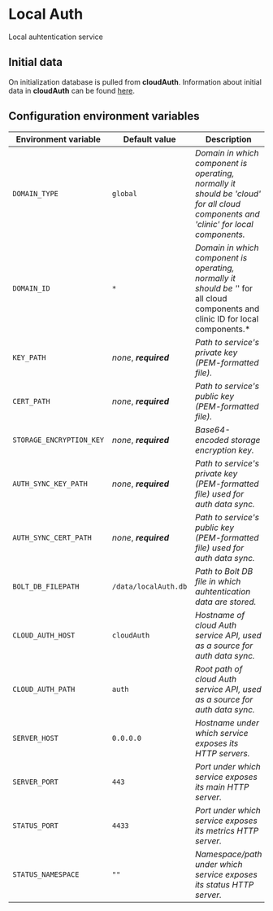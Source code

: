# Local Auth

Local auhtentication service

## Initial data

On initialization database is pulled from **cloudAuth**. Information about initial data in **cloudAuth** can be found [here](../cloudAuth/README.md).


## Configuration environment variables
Environment variable | Default value | Description
------------ | ------------- | -------------
`DOMAIN_TYPE` | `global` | *Domain in which component is operating, normally it should be 'cloud' for all cloud components and 'clinic' for local components.*
`DOMAIN_ID` | `*` |  *Domain in which component is operating, normally it should be '*' for all cloud components and clinic ID for local components.*
`KEY_PATH` | *none*, ***required*** | *Path to service's private key (PEM-formatted file).*
`CERT_PATH` | *none*, ***required*** | *Path to service's public key (PEM-formatted file).*
`STORAGE_ENCRYPTION_KEY` | *none*, ***required*** | *Base64-encoded storage encryption key.*
`AUTH_SYNC_KEY_PATH` | *none*, ***required*** | *Path to service's private key (PEM-formatted file) used for auth data sync.*
`AUTH_SYNC_CERT_PATH` | *none*, ***required*** | *Path to service's public key (PEM-formatted file) used for auth data sync.*
`BOLT_DB_FILEPATH` | `/data/localAuth.db` | *Path to Bolt DB file in which auhtentication data are stored.*
`CLOUD_AUTH_HOST` | `cloudAuth` | *Hostname of cloud Auth service API, used as a source for auth data sync.*
`CLOUD_AUTH_PATH` | `auth` | *Root path of cloud Auth service API, used as a source for auth data sync.*
`SERVER_HOST` | `0.0.0.0` | *Hostname under which service exposes its HTTP servers.*
`SERVER_PORT` | `443` | *Port under which service exposes its main HTTP server.*
`STATUS_PORT` | `4433` | *Port under which service exposes its metrics HTTP server.*
`STATUS_NAMESPACE` | `""` | *Namespace/path under which service exposes its status HTTP server.*
